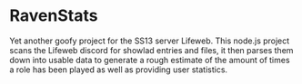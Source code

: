 # RavenStats
Yet another goofy project for the SS13 server Lifeweb. This node.js project scans the Lifeweb discord for showlad entries and files, it then parses them down into usable data to generate a rough estimate of the amount of times a role has been played as well as providing user statistics.
